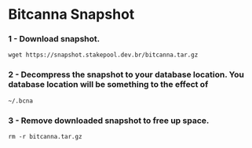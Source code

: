 # Bitcanna Snapshot

### 1 - Download snapshot.
``` 
wget https://snapshot.stakepool.dev.br/bitcanna.tar.gz
```
### 2 - Decompress the snapshot to your database location. You database location will be something to the effect of
```
~/.bcna
```
### 3 - Remove downloaded snapshot to free up space.
```
rm -r bitcanna.tar.gz
```

